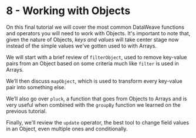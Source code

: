 # 8 - Working with Objects

On this final tutorial we will cover the most common DataWeave functions and operators you will need to work with Objects. It's important to note that, given the nature of Objects, *keys and values* will take center stage now instead of the simple values we've gotten used to with Arrays.

We will start with a brief review of `filterObject`, used to remove key-value pairs from an Object based on some criteria much like `filter` is used in Arrays.

We’ll then discuss `mapObject`, which is used to transform every key-value pair into something else.

We’ll also go over `pluck`, a function that goes from Objects to Arrays and is very useful when combined with the `groupBy` function we learned on the previous tutorial.

Finally, we'll review the `update` operator, the best tool to change field values in an Object, even multiple ones and conditionally. 
